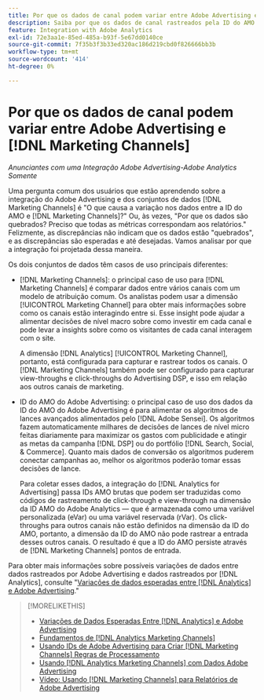 ```yaml
---
title: Por que os dados de canal podem variar entre Adobe Advertising e  [!DNL Marketing Channels]
description: Saiba por que os dados de canal rastreados pela ID do AMO podem variar dos dados de canal rastreados pelo  [!DNL Analytics Marketing Channels].
feature: Integration with Adobe Analytics
exl-id: 72e3aa1e-85ed-485a-b93f-5e67dd0140ce
source-git-commit: 7f35b3f3b33ed320ac186d219cbd0f826666bb3b
workflow-type: tm+mt
source-wordcount: '414'
ht-degree: 0%

---
```


# Por que os dados de canal podem variar entre Adobe Advertising e [!DNL Marketing Channels]

*Anunciantes com uma Integração Adobe Advertising-Adobe Analytics Somente*

Uma pergunta comum dos usuários que estão aprendendo sobre a integração do Adobe Advertising e dos conjuntos de dados [!DNL Marketing Channels] é &quot;O que causa a variação nos dados entre a ID do AMO e [!DNL Marketing Channels]?&quot; Ou, às vezes, &quot;Por que os dados são quebrados? Preciso que todas as métricas correspondam aos relatórios.&quot; Felizmente, as discrepâncias não indicam que os dados estão &quot;quebrados&quot;, e as discrepâncias são esperadas e até desejadas. Vamos analisar por que a integração foi projetada dessa maneira.

Os dois conjuntos de dados têm casos de uso principais diferentes:

* [!DNL Marketing Channels]: o principal caso de uso para [!DNL Marketing Channels] é comparar dados entre vários canais com um modelo de atribuição comum. Os analistas podem usar a dimensão [!UICONTROL Marketing Channel] para obter mais informações sobre como os canais estão interagindo entre si. Esse insight pode ajudar a alimentar decisões de nível macro sobre como investir em cada canal e pode levar a insights sobre como os visitantes de cada canal interagem com o site.

  A dimensão [!DNL Analytics] [!UICONTROL Marketing Channel], portanto, está configurada para capturar e rastrear todos os canais. O [!DNL Marketing Channels] também pode ser configurado para capturar view-throughs e click-throughs do Advertising DSP, e isso em relação aos outros canais de marketing.

* ID do AMO do Adobe Advertising: o principal caso de uso dos dados da ID do AMO do Adobe Advertising é para alimentar os algoritmos de lances avançados alimentados pelo [!DNL Adobe Sensei]. Os algoritmos fazem automaticamente milhares de decisões de lances de nível micro feitas diariamente para maximizar os gastos com publicidade e atingir as metas da campanha [!DNL DSP] ou do portfólio [!DNL Search, Social, & Commerce]. Quanto mais dados de conversão os algoritmos puderem conectar campanhas ao, melhor os algoritmos poderão tomar essas decisões de lance.

  Para coletar esses dados, a integração do [!DNL Analytics for Advertising] passa IDs AMO brutas que podem ser traduzidas como códigos de rastreamento de click-through e view-through na dimensão da ID AMO do Adobe Analytics — que é armazenada como uma variável personalizada (eVar) ou uma variável reservada (rVar). Os click-throughs para outros canais não estão definidos na dimensão da ID do AMO, portanto, a dimensão da ID do AMO não pode rastrear a entrada desses outros canais. O resultado é que a ID do AMO persiste através de [!DNL Marketing Channels] pontos de entrada.

Para obter mais informações sobre possíveis variações de dados entre dados rastreados por Adobe Advertising e dados rastreados por [!DNL Analytics], consulte &quot;[Variações de dados esperadas entre [!DNL Analytics] e Adobe Advertising](../data-variances.md).&quot;

>[!MORELIKETHIS]
>
>* [Variações de Dados Esperadas Entre [!DNL Analytics] e Adobe Advertising](/help/integrations/analytics/data-variances.md)
>* [Fundamentos de [!DNL Analytics Marketing Channels]](mc-overview.md)
>* [Usando IDs de Adobe Advertising para Criar [!DNL Marketing Channels] Regras de Processamento](mc-ids.md)
>* [Usando [!DNL Analytics Marketing Channels] com Dados Adobe Advertising](mc-ac-data.md)
>* [Vídeo: Usando [!DNL Marketing Channels] para Relatórios de Adobe Advertising](https://experienceleague.adobe.com/docs/advertising-learn/tutorials/analytics/analytics-reporting-a4adc.html?lang=pt-BR)

